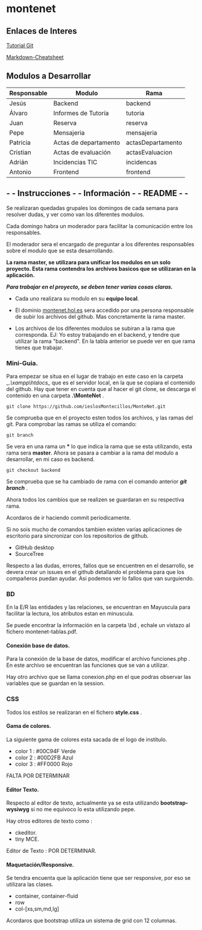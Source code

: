 # montenet

## Enlaces de Interes

[Tutorial Git](https://www.youtube.com/watch?v=zH3I1DZNovk "codigofacilito")

[Markdown-Cheatsheet](https://github.com/adam-p/markdown-here/wiki/Markdown-Cheatsheet "markdown")

## Modulos a Desarrollar

| Responsable 	| Modulo 				| Rama					| 
| ---- 			| -----------------	 	| ----					|
| Jesús 		| Backend 			 	| backend				|
| Álvaro 		| Informes de Tutoría	| tutoria				|
| Juan 			| Reserva			 	| reserva				|
| Pepe 			| Mensajeria		 	| mensajeria			|
| Patricia 		| Actas de departamento	| actasDepartamento 	|
| Cristian 		| Actas de evaluación	| actasEvaluacion		|
| Adrián 		| Incidencias TIC		| incidencas			|
| Antonio 		| Frontend			 	| frontend				|

## - - Instrucciones - - Información - - README - -

Se realizaran quedadas grupales los domingos de cada semana para resolver dudas, y ver como van los diferentes modulos.

Cada domingo habra un moderador para facilitar la comunicación entre los responsables.

El moderador sera el encargado de preguntar a los diferentes responsables sobre el modulo que se esta desarrollando.

__La rama master, se utilizara para unificar los modulos en un solo proyecto. Esta rama contendra los archivos basicos que se utilizaran en la aplicación.__

___Para trabajar en el proyecto, se deben tener varias cosas claras.___

- Cada uno realizara su modulo en su __equipo local__.

- El dominio [montenet.hol.es](http://montenet.hol.es/ "montenet.hol.es") sera accedido por una persona responsable de subir los archivos del github. Mas concretamente la rama master.

- Los archivos de los diferentes modulos se subiran a la rama que corresponda. EJ: Yo estoy trabajando en el backend, y tendre que utilizar la rama "backend". En la tabla anterior se puede ver en que rama tienes que trabajar.

### Mini-Guia.

Para empezar se situa en el lugar de trabajo en este caso en la carpeta __.\xampp\htdocs\__ que es el servidor local, en la que se copiara el contenido del github. Hay que tener en cuenta que al hacer el git clone, se descarga el contenido en una carpeta __.\MonteNet__ .

	git clone https://github.com/ieslosMontecillos/MonteNet.git

Se comprueba que en el proyecto esten todos los archivos, y las ramas del git. Para comprobar las ramas se utiliza el comando:

	git branch

Se vera en una rama un __*__ lo que indica la rama que se esta utilizando, esta rama sera __master__. Ahora se pasara a cambiar a la rama del modulo a desarrollar, en mi caso es backend.

	git checkout backend

Se comprueba que se ha cambiado de rama con el comando anterior ___git branch___ .

Ahora todos los cambios que se realizen se guardaran en su respectiva rama. 

Acordaros de ir haciendo commit periodicamente.

Si no sois mucho de comandos tambien existen varias aplicaciones de escritorio para sincronizar con los repositorios de github.

- GitHub desktop
- SourceTree

Respecto a las dudas, errores, fallos que se encuentren en el desarrollo, se devera crear un issues en el github detallando el problema para que los compañeros puedan ayudar. Asi podemos ver lo fallos que van surguiendo.

### BD

En la E/R las entidades y las relaciones, se encuentran en Mayuscula para facilitar la lectura, los atributos estan en minuscula.

Se puede encontrar la información en la carpeta \bd , echale un vistazo al fichero montenet-tablas.pdf.

#### Conexión base de datos.

Para la conexión de la base de datos, modificar el archivo funciones.php . En este archivo se encuentran las funciones que se van a utilizar. 

Hay otro archivo que se llama conexion.php en el que podras observar las variables que se guardan en la session.

### CSS

Todos los estilos se realizaran en el fichero __style.css__ .

#### Gama de colores.

La siguiente gama de colores esta sacada de el logo de institulo.

- color 1 : #00C94F Verde
- color 2 : #00D2FB Azul
- color 3 : #FF0000 Rojo

FALTA POR DETERMINAR

#### Editor Texto.

Respecto al editor de texto, actualmente ya se esta utilizando __bootstrap-wysiwyg__ si no me equivoco lo esta utilizando pepe.

Hay otros editores de texto como :

- ckeditor.
- tiny MCE.

Editor de Texto : POR DETERMINAR.

#### Maquetación/Responsive.

Se tendra encuenta que la aplicación tiene que ser responsive, por eso se utilizara las clases.

- container, container-fluid
- row
- col-[xs,sm,md,lg]

Acordaros que bootstrap utiliza un sistema de grid con 12 columnas.

